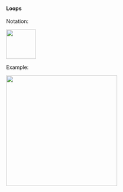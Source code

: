 <link rel="stylesheet" href="{{baseUrl}}/css/textbook.css">

<div class="website-content">

#### Loops

<div id="main">

Notation:

<img src="{{baseUrl}}/uml/sequenceDiagrams/loops/introduction/images/notation.png" height="80" />
<p/>

<tip-box>

Example:

<img src="{{baseUrl}}/uml/sequenceDiagrams/loops/introduction/images/playerText.png" height="300" />
<p/>

</tip-box>

<!-- extras ------------------------------------------------------------------------------------ -->

<panel header=":paperclip: Extras" expandable type="seamless" expanded>

  <panel header=":mortar_board: Learning Outcomes" expandable type="seamless">
    <include src="exercises.md" />
  </panel>

  <panel header=":package: Resources" expandable type="seamless">
    <include src="resources.md" />
  </panel>

  <panel header=":laughing: Humor" expandable type="seamless">
    <include src="humor.md" />
  </panel>

</panel>

</div>
</div>
